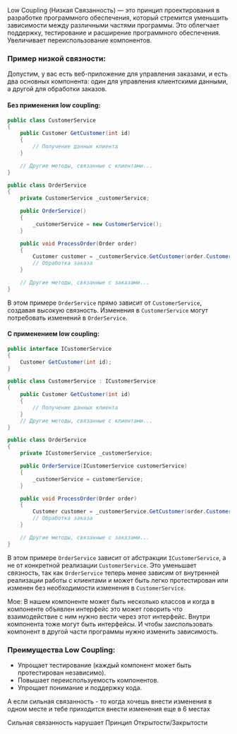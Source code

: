 Low Coupling (Низкая Связанность) — это принцип проектирования в разработке программного обеспечения, который стремится уменьшить зависимости между различными частями программы. Это облегчает поддержку, тестирование и расширение программного обеспечения. Увеличивает переиспользование компонентов.

### Пример низкой связности:

Допустим, у вас есть веб-приложение для управления заказами, и есть два основных компонента: один для управления клиентскими данными, а другой для обработки заказов.

#### Без применения low coupling:
```cs
public class CustomerService
{
    public Customer GetCustomer(int id) 
    {
        // Получение данных клиента
    }

    // Другие методы, связанные с клиентами...
}

public class OrderService
{
    private CustomerService _customerService;

    public OrderService()
    {
        _customerService = new CustomerService();
    }

    public void ProcessOrder(Order order)
    {
        Customer customer = _customerService.GetCustomer(order.CustomerId);
        // Обработка заказа
    }

    // Другие методы, связанные с заказами...
}

```

В этом примере `OrderService` прямо зависит от `CustomerService`, создавая высокую связность. Изменения в `CustomerService` могут потребовать изменений в `OrderService`.

#### С применением low coupling:
```cs
public interface ICustomerService
{
    Customer GetCustomer(int id);
}

public class CustomerService : ICustomerService
{
    public Customer GetCustomer(int id) 
    {
        // Получение данных клиента
    }
    // Другие методы, связанные с клиентами...
}

public class OrderService
{
    private ICustomerService _customerService;

    public OrderService(ICustomerService customerService)
    {
        _customerService = customerService;
    }

    public void ProcessOrder(Order order)
    {
        Customer customer = _customerService.GetCustomer(order.CustomerId);
        // Обработка заказа
    }

    // Другие методы, связанные с заказами...
}

```
В этом примере `OrderService` зависит от абстракции `ICustomerService`, а не от конкретной реализации `CustomerService`. Это уменьшает связность, так как `OrderService` теперь менее зависим от внутренней реализации работы с клиентами и может быть легко протестирован или изменен без необходимости изменения в `CustomerService`. 

Мое: В нашем компоненте может быть несколько классов и когда в компоненте объявлен интерфейс это может говорить что взаимодействие с ним нужно вести через этот интерфейс.
Внутри компонента тоже могут быть интерфейсы. И чтобы заиспользовать компонент в другой части программы нужно изменить зависимость.

### Преимущества Low Coupling:

- Упрощает тестирование (каждый компонент может быть протестирован независимо).
- Повышает переиспользуемость компонентов.
- Упрощает понимание и поддержку кода.

А если сильная связанность - то когда хочешь внести изменения в одном месте и тебе приходится внести изменения еще в 6 местах

Сильная связанность нарушает Принцип Открытости/Закрытости